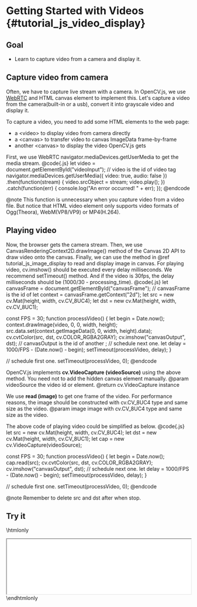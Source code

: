 Getting Started with Videos {#tutorial_js_video_display}
===========================

Goal
----

-   Learn to capture video from a camera and display it.

Capture video from camera
-------------------------

Often, we have to capture live stream with a camera. In OpenCV.js, we use [WebRTC](https://webrtc.org/)
and HTML canvas element to implement this. Let's capture a video from the camera(built-in
or a usb), convert it into grayscale video and display it.

To capture a video, you need to add some HTML elements to the web page:
- a &lt;video&gt; to display video from camera directly
- a &lt;canvas&gt; to transfer video to canvas ImageData frame-by-frame
- another &lt;canvas&gt; to display the video OpenCV.js gets

First, we use WebRTC navigator.mediaDevices.getUserMedia to get the media stream.
@code{.js}
let video = document.getElementById("videoInput"); // video is the id of video tag
navigator.mediaDevices.getUserMedia({ video: true, audio: false })
    .then(function(stream) {
        video.srcObject = stream;
        video.play();
    })
    .catch(function(err) {
        console.log("An error occurred! " + err);
    });
@endcode

@note This function is unnecessary when you capture video from a video file. But notice that
HTML video element only supports video formats of Ogg(Theora), WebM(VP8/VP9) or MP4(H.264).

Playing video
-------------
Now, the browser gets the camera stream. Then, we use CanvasRenderingContext2D.drawImage() method
of the Canvas 2D API to draw video onto the canvas. Finally, we can use the method in @ref tutorial_js_image_display
 to read and display image in canvas. For playing video, cv.imshow() should be executed every delay
milliseconds. We recommend setTimeout() method. And if the video is 30fps, the delay milliseconds
should be (1000/30 - processing_time).
@code{.js}
let canvasFrame = document.getElementById("canvasFrame"); // canvasFrame is the id of <canvas>
let context = canvasFrame.getContext("2d");
let src = new cv.Mat(height, width, cv.CV_8UC4);
let dst = new cv.Mat(height, width, cv.CV_8UC1);

const FPS = 30;
function processVideo() {
    let begin = Date.now();
    context.drawImage(video, 0, 0, width, height);
    src.data.set(context.getImageData(0, 0, width, height).data);
    cv.cvtColor(src, dst, cv.COLOR_RGBA2GRAY);
    cv.imshow("canvasOutput", dst); // canvasOutput is the id of another <canvas>;
    // schedule next one.
    let delay = 1000/FPS - (Date.now() - begin);
    setTimeout(processVideo, delay);
}

// schedule first one.
setTimeout(processVideo, 0);
@endcode

OpenCV.js implements **cv.VideoCapture (videoSource)** using the above method. You need not to
add the hidden canvas element manually.
@param videoSource   the video id or element.
@return              cv.VideoCapture instance

We use **read (image)** to get one frame of the video. For performance reasons, the image should be
constructed with cv.CV_8UC4 type and same size as the video.
@param image         image with cv.CV_8UC4 type and same size as the video.

The above code of playing video could be simplified as below.
@code{.js}
let src = new cv.Mat(height, width, cv.CV_8UC4);
let dst = new cv.Mat(height, width, cv.CV_8UC1);
let cap = new cv.VideoCapture(videoSource);

const FPS = 30;
function processVideo() {
    let begin = Date.now();
    cap.read(src);
    cv.cvtColor(src, dst, cv.COLOR_RGBA2GRAY);
    cv.imshow("canvasOutput", dst);
    // schedule next one.
    let delay = 1000/FPS - (Date.now() - begin);
    setTimeout(processVideo, delay);
}

// schedule first one.
setTimeout(processVideo, 0);
@endcode

@note Remember to delete src and dst after when stop.

Try it
------

\htmlonly
<iframe src="../../js_video_display.html" width="100%"
        onload="this.style.height=this.contentDocument.body.scrollHeight +'px';">
</iframe>
\endhtmlonly
